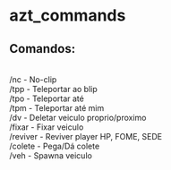# azt_commands

<h2>Comandos:</h2><br>
  /nc       - No-clip<br>
	/tpp      - Teleportar ao blip<br>
	/tpo      - Teleportar até<br>
	/tpm      - Teleportar até mim<br>
	/dv       - Deletar veiculo proprio/proximo<br>
	/fixar    - Fixar veiculo<br>
	/reviver  - Reviver player HP, FOME, SEDE<br>
	/colete   - Pega/Dá colete<br>
	/veh      - Spawna veiculo<br>
